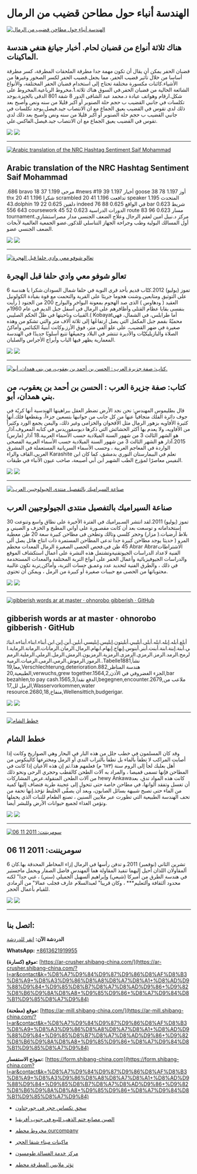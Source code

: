 # الهندسة أنباء حول مطاحن قضيب من الرمال

<a href="https://swt.shibang-china.com/?l=ar&img&k=%D8%A7%D9%84%D9%87%D9%86%D8%AF%D8%B3%D8%A9+%D8%A3%D9%86%D8%A8%D8%A7%D8%A1+%D8%AD%D9%88%D9%84+%D9%85%D8%B7%D8%A7%D8%AD%D9%86+%D9%82%D8%B6%D9%8A%D8%A8+%D9%85%D9%86+%D8%A7%D9%84%D8%B1%D9%85%D8%A7%D9%84" target="_blank">![الهندسة أنباء حول مطاحن قضيب من الرمال](http://static.shibang-china.com/all-800x300/78.jpg)</a>

## هناك ثلاثة أنواع من قضبان لحام. أخبار جيانغ هنغي هندسة الماكينات.
قضبان الحفر يمكن أن يقال أن تكون مهمة جدا مطرقة الملحقات المطرقة، كسر مطرقة أساسا من خلال تأثير قضيب الحفر، مما يجعل.قضيب الحفر لكسر الصخور وغيرها من الأشياء.كائنات مكسورة مختلفة تحتاج إلى استخدام قضبان الحفر المختلفة، والأنواع الشائعة الحالية من قضبان الحفر.في السوق هناك ثلاثة.1.مخروط الرباعية.المخروط على شكل.ارقام وهواتف عيادة د.محمد عبد الشافى  الدور 8 شقة 801 الدقى بالجيزة.يوجد تكلسات في جانبي القضيب ب حجم حلة الصنوبر أو اكبر قليلا من سنه ونص وأصبح بعد ذلك لدي تقوس في القضيب يعيق الجماع مع ان الانتصاب جيد.فيصل.يوجد تكلسات في جانبي القضيب ب حجم حلة الصنوبر أو اكبر قليلا من سنه ونص وأصبح بعد ذلك لدي تقوس في القضيب يعيق الجماع مع ان الانتصاب جيد.فيصل.الفاكس.علي.


<a href="https://whatsapp.shibangsoft.com/WhatsApp.php" target="_blank" title="WhatsApp">![](http://static.shibang-china.com/icon/whatsapp.png)</a> <a href="https://swt.shibang-china.com/?l=ar&icon&k=%D8%A7%D9%84%D9%87%D9%86%D8%AF%D8%B3%D8%A9+%D8%A3%D9%86%D8%A8%D8%A7%D8%A1+%D8%AD%D9%88%D9%84+%D9%85%D8%B7%D8%A7%D8%AD%D9%86+%D9%82%D8%B6%D9%8A%D8%A8+%D9%85%D9%86+%D8%A7%D9%84%D8%B1%D9%85%D8%A7%D9%84" target="_blank">![](http://static.shibang-china.com/icon/chat-ar.png)</a>

---

<a href="https://swt.shibang-china.com/?l=ar&img&k=%D8%A7%D9%84%D9%87%D9%86%D8%AF%D8%B3%D8%A9+%D8%A3%D9%86%D8%A8%D8%A7%D8%A1+%D8%AD%D9%88%D9%84+%D9%85%D8%B7%D8%A7%D8%AD%D9%86+%D9%82%D8%B6%D9%8A%D8%A8+%D9%85%D9%86+%D8%A7%D9%84%D8%B1%D9%85%D8%A7%D9%84" target="_blank">![Arabic translation of the NRC Hashtag Sentiment Saif Mohammad](http://static.shibang-china.com/all-800x300/860.jpg)</a>

## Arabic translation of the NRC Hashtag Sentiment Saif Mohammad
.686 bravo مرحى 1.199 37 18 #news #أخبار 1.197 39 19 goose أوز 1.197 78 38 thx شكرا 1.196 41 20 scrambled تدافعت 1.196 41 20 speaker المتحدث 1.195 43.dolphin دلفين 0.625 22 19 indeed في الواقع 0.625 88 76 bar شريط 0.623 643 556 coursework الدورات الدراسية 0.623 52 45 route مسار 0.623 96 83 tournament.مركز د.نبيل امين لعقم الرجال وعلاج الضعف الجنسى مدار مصراستشاري أول المسالك البولية وطب وجراحة الجهاز التناسلي للذكور.عضو الجمعية العالمية لأبحاث الضعف الجنسي عضو.


<a href="https://whatsapp.shibangsoft.com/WhatsApp.php" target="_blank" title="WhatsApp">![](http://static.shibang-china.com/icon/whatsapp.png)</a> <a href="https://swt.shibang-china.com/?l=ar&icon&k=%D8%A7%D9%84%D9%87%D9%86%D8%AF%D8%B3%D8%A9+%D8%A3%D9%86%D8%A8%D8%A7%D8%A1+%D8%AD%D9%88%D9%84+%D9%85%D8%B7%D8%A7%D8%AD%D9%86+%D9%82%D8%B6%D9%8A%D8%A8+%D9%85%D9%86+%D8%A7%D9%84%D8%B1%D9%85%D8%A7%D9%84" target="_blank">![](http://static.shibang-china.com/icon/chat-ar.png)</a>

---

<a href="https://swt.shibang-china.com/?l=ar&img&k=%D8%A7%D9%84%D9%87%D9%86%D8%AF%D8%B3%D8%A9+%D8%A3%D9%86%D8%A8%D8%A7%D8%A1+%D8%AD%D9%88%D9%84+%D9%85%D8%B7%D8%A7%D8%AD%D9%86+%D9%82%D8%B6%D9%8A%D8%A8+%D9%85%D9%86+%D8%A7%D9%84%D8%B1%D9%85%D8%A7%D9%84" target="_blank">![تعالو شوفو معي وادي حلفا قبل الهجرة](http://static.shibang-china.com/all-800x300/370.jpg)</a>

## تعالو شوفو معي وادي حلفا قبل الهجرة
6 تموز (يوليو) 2012.كتّاب قديم بأحد قرى النوبة في حلفا شمال السودان.شكرا يا هندسة على التوثيق ومتابعين.وشنت هجوما جريئا على القرية والتحمت مع قوة بقيادة الكولونيل العقيد ( ودهاوس ) الذى صد الهجوم بمعونة البواخر والبوارج 200 من الجنود ( رأيت بنفسى بقايا عظام القتلى وأظافرهم على الرمال فى أسفل جبل الديم فى عام 1960م ).القبيات وناحيتها في ظلّ الحكم الصليبي Kobayatأما طرابلس، في الشمال، فهي محميّةٌ بقمم جبل المكمل التي يصل ارتفاعُها إلى ثلاثة آلاف متر والتي تشكو من وهذه صغيرة في ضهر القضيب، على علو ألفي متر، فوق الأرز.وكانت أبنيةُ الكنائس وأماكنُ الصلاة والبازيليكيّات والأديرة تنتشر في البلاد وجميعُها تتبع أسلوبًا جديدًا في الهندسة المعمارية يظهر فيها الباب وأبراج الأجراس والصلبان.


<a href="https://whatsapp.shibangsoft.com/WhatsApp.php" target="_blank" title="WhatsApp">![](http://static.shibang-china.com/icon/whatsapp.png)</a> <a href="https://swt.shibang-china.com/?l=ar&icon&k=%D8%A7%D9%84%D9%87%D9%86%D8%AF%D8%B3%D8%A9+%D8%A3%D9%86%D8%A8%D8%A7%D8%A1+%D8%AD%D9%88%D9%84+%D9%85%D8%B7%D8%A7%D8%AD%D9%86+%D9%82%D8%B6%D9%8A%D8%A8+%D9%85%D9%86+%D8%A7%D9%84%D8%B1%D9%85%D8%A7%D9%84" target="_blank">![](http://static.shibang-china.com/icon/chat-ar.png)</a>

---

<a href="https://swt.shibang-china.com/?l=ar&img&k=%D8%A7%D9%84%D9%87%D9%86%D8%AF%D8%B3%D8%A9+%D8%A3%D9%86%D8%A8%D8%A7%D8%A1+%D8%AD%D9%88%D9%84+%D9%85%D8%B7%D8%A7%D8%AD%D9%86+%D9%82%D8%B6%D9%8A%D8%A8+%D9%85%D9%86+%D8%A7%D9%84%D8%B1%D9%85%D8%A7%D9%84" target="_blank">![كتاب: صفة جزيرة العرب : الحسن بن أحمد بن يعقوب، من بني همدان، أبو.](http://static.shibang-china.com/all-800x300/424.jpg)</a>

## كتاب: صفة جزيرة العرب : الحسن بن أحمد بن يعقوب، من بني همدان، أبو.
قال بطليموس المهندس: نحن نجد الأرض تضطر العقل ببراهينها الهندسية أنها كريّة في جوف دائرة الفلك متجافياً عنها من كل جانب من جوانبها بتسعين جزءاً، ويقطعها فلك.أنها كثيرة الأفاويه بزهور الرمال مثل الأقحوان والخزامى وغير ذلك، واليمن يجمع الورد وكثيراً من الأفاويه، ولا يعدم بها أكثر الحشائش التي ذكرها ديوسقوريدس في كتابه المعروف.آذار هو الشهر الثالث 3 من شهور السنة الميلادية حسب الأسماء العربية.18 آذار (مارس) 2015.آذار هو الشهر الثالث 3 من شهور السنة الميلادية حسب الأسماء العربية الفصحى الواردة في المعاجم العربية ، وحسب الأسماء السريانية المستعملة في المشرق العربي.القاف والراء Karashite تعلم في البيمارستان النوري بدمشق، كما كان ابن النفيس معاصرًا لمؤرخ الطب الشهير ابن أبي أصيبعة، صاحب عيون الأنباء في طبقات.


<a href="https://whatsapp.shibangsoft.com/WhatsApp.php" target="_blank" title="WhatsApp">![](http://static.shibang-china.com/icon/whatsapp.png)</a> <a href="https://swt.shibang-china.com/?l=ar&icon&k=%D8%A7%D9%84%D9%87%D9%86%D8%AF%D8%B3%D8%A9+%D8%A3%D9%86%D8%A8%D8%A7%D8%A1+%D8%AD%D9%88%D9%84+%D9%85%D8%B7%D8%A7%D8%AD%D9%86+%D9%82%D8%B6%D9%8A%D8%A8+%D9%85%D9%86+%D8%A7%D9%84%D8%B1%D9%85%D8%A7%D9%84" target="_blank">![](http://static.shibang-china.com/icon/chat-ar.png)</a>

---

<a href="https://swt.shibang-china.com/?l=ar&img&k=%D8%A7%D9%84%D9%87%D9%86%D8%AF%D8%B3%D8%A9+%D8%A3%D9%86%D8%A8%D8%A7%D8%A1+%D8%AD%D9%88%D9%84+%D9%85%D8%B7%D8%A7%D8%AD%D9%86+%D9%82%D8%B6%D9%8A%D8%A8+%D9%85%D9%86+%D8%A7%D9%84%D8%B1%D9%85%D8%A7%D9%84" target="_blank">![صناعة السيراميك بالتفصيل منتدى الجيولوجيين العرب](http://static.shibang-china.com/all-800x300/1240.jpg)</a>

## صناعة السيراميك بالتفصيل منتدى الجيولوجيين العرب
30 تموز (يوليو) 2011.لقد انتشر السـيراميك في الفترة الأخيرة على نطاق واسع وتنوعت إستخداماته و توسعت بعد أن كانت مقصـورة على أواني المطبخ و الخزف و الصيني و بلاط أرضيات.( مزار) وحجر كلسي وتالك وتطحن فى مطاحن كبيرة سعة 20 طن معطية المرو ( حديثا يوجد مطاحن كبيرة جدا تدعى المطاحن المستمرة ذات انتاج هائل يصل ألى 45 طن في.فحص الحصى الصغيرة الرمال المعدات محطم Abrar Abrarالاشتراطات الفنية لاعداد الدراسات الجيوتقنيةوتشتمل هذه النشرة على أعمال استكشاف الموقع والدراسات الجيوفيزيائية وأعمال الحفر على أنواع التربة المختلفة والمعدات المستخدمة في ذلك ، والطرق الفنية لتحديد عدد وعمـق جسات التربة، وأماكن,تربة تكون غالبية محتوياتها من الحصى مع حبيبات صغيرة أو كبيرة من الرمل ، ويمكن أن تحتوي.


<a href="https://whatsapp.shibangsoft.com/WhatsApp.php" target="_blank" title="WhatsApp">![](http://static.shibang-china.com/icon/whatsapp.png)</a> <a href="https://swt.shibang-china.com/?l=ar&icon&k=%D8%A7%D9%84%D9%87%D9%86%D8%AF%D8%B3%D8%A9+%D8%A3%D9%86%D8%A8%D8%A7%D8%A1+%D8%AD%D9%88%D9%84+%D9%85%D8%B7%D8%A7%D8%AD%D9%86+%D9%82%D8%B6%D9%8A%D8%A8+%D9%85%D9%86+%D8%A7%D9%84%D8%B1%D9%85%D8%A7%D9%84" target="_blank">![](http://static.shibang-china.com/icon/chat-ar.png)</a>

---

<a href="https://swt.shibang-china.com/?l=ar&img&k=%D8%A7%D9%84%D9%87%D9%86%D8%AF%D8%B3%D8%A9+%D8%A3%D9%86%D8%A8%D8%A7%D8%A1+%D8%AD%D9%88%D9%84+%D9%85%D8%B7%D8%A7%D8%AD%D9%86+%D9%82%D8%B6%D9%8A%D8%A8+%D9%85%D9%86+%D8%A7%D9%84%D8%B1%D9%85%D8%A7%D9%84" target="_blank">![gibberish words ar at master · ohnorobo gibberish · GitHub](http://static.shibang-china.com/all-800x300/141.jpg)</a>

## gibberish words ar at master · ohnorobo gibberish · GitHub
أبلغ.أبله.إبله.ابله.أبلى.أبليبي.أبليتون.إبليس.إبليسي.أبلين.أبن.إبن.ابن.أبناء.ابناء.أبناءه.ابنائي.أبنة.إبنة.ابنة.أبنت.أبنر.أبنوس.إبهاج.إبهام.ابهام.الرمال.الرمان.الرمانات.الرمانة.الرماية.الرمح.الرمد.الرمز.الرمزي.الرمزى.الرمزية.الرمزيون.الرمش.الرمل.الرملي.الرملية.الرمم.الرموز.الرموش.الرمي.الرمى.الرميات.الرمية.Tabelle1881,نشأ معا,19,Verschlechterung,deterioration.882,هندسة المناظر الطبيعية,20,verwuchs,grew together.1564,الجزء الغضروفي في الأذن,2,bar bezahlen,to pay cash.1565,الدفع نقدا,3,begegnen,encounter.2679,ملاعب من الرمل لل,17,Wasservorkommen,water resource.2680,منفاخ,18,Wellensittich,budgerigar.


<a href="https://whatsapp.shibangsoft.com/WhatsApp.php" target="_blank" title="WhatsApp">![](http://static.shibang-china.com/icon/whatsapp.png)</a> <a href="https://swt.shibang-china.com/?l=ar&icon&k=%D8%A7%D9%84%D9%87%D9%86%D8%AF%D8%B3%D8%A9+%D8%A3%D9%86%D8%A8%D8%A7%D8%A1+%D8%AD%D9%88%D9%84+%D9%85%D8%B7%D8%A7%D8%AD%D9%86+%D9%82%D8%B6%D9%8A%D8%A8+%D9%85%D9%86+%D8%A7%D9%84%D8%B1%D9%85%D8%A7%D9%84" target="_blank">![](http://static.shibang-china.com/icon/chat-ar.png)</a>

---

<a href="https://swt.shibang-china.com/?l=ar&img&k=%D8%A7%D9%84%D9%87%D9%86%D8%AF%D8%B3%D8%A9+%D8%A3%D9%86%D8%A8%D8%A7%D8%A1+%D8%AD%D9%88%D9%84+%D9%85%D8%B7%D8%A7%D8%AD%D9%86+%D9%82%D8%B6%D9%8A%D8%A8+%D9%85%D9%86+%D8%A7%D9%84%D8%B1%D9%85%D8%A7%D9%84" target="_blank">![خطط الشام](http://static.shibang-china.com/all-800x300/1422.jpg)</a>

## خطط الشام
وقد كان المسلمون في خطب جلل من هذه النار في البحار وهي الصواريخ وكانت إذا أصابت المراكب لا تطفأ بالماء بل تطفأ بالتراب الندي أو الرمل ومخترعها كالينكوس من أهل بعلبك لجأ إلى الروم سنة (٦٧٣ م) فعلمهم هذا.ثم إن هذه الأعيان إذا كانت في المطاحن فإنها تسمى قميصا ، والمراد به آلات الطحن كالقطب وحجري الرحى ونحو ذلك من آلات الطحن المنقولة.عرض المشاركات hewy Ankawaكانت هذه المواد تدق، بعد أن تغسل وتفقد ألوانها، في مطاحن خاصة حتى تتحول إلى عجينة طرية فتضاف إليها كمية من الماء حتى تصبح شبيهة بسائل الصابون، وبعد أن يصفَّى الخليط تؤخذ.إنها تحفة من تحف الهندسة الطبيعية التي تطورت عبر ملايين السنين ، تصنع الطعام للنبات الذي يحملها وتؤمن الغذاء لجميع حيوانات الأرض وللبشر أيضا.


<a href="https://whatsapp.shibangsoft.com/WhatsApp.php" target="_blank" title="WhatsApp">![](http://static.shibang-china.com/icon/whatsapp.png)</a> <a href="https://swt.shibang-china.com/?l=ar&icon&k=%D8%A7%D9%84%D9%87%D9%86%D8%AF%D8%B3%D8%A9+%D8%A3%D9%86%D8%A8%D8%A7%D8%A1+%D8%AD%D9%88%D9%84+%D9%85%D8%B7%D8%A7%D8%AD%D9%86+%D9%82%D8%B6%D9%8A%D8%A8+%D9%85%D9%86+%D8%A7%D9%84%D8%B1%D9%85%D8%A7%D9%84" target="_blank">![](http://static.shibang-china.com/icon/chat-ar.png)</a>

---

<a href="https://swt.shibang-china.com/?l=ar&img&k=%D8%A7%D9%84%D9%87%D9%86%D8%AF%D8%B3%D8%A9+%D8%A3%D9%86%D8%A8%D8%A7%D8%A1+%D8%AD%D9%88%D9%84+%D9%85%D8%B7%D8%A7%D8%AD%D9%86+%D9%82%D8%B6%D9%8A%D8%A8+%D9%85%D9%86+%D8%A7%D9%84%D8%B1%D9%85%D8%A7%D9%84" target="_blank">![سومريننت: 2011 11 06](http://static.shibang-china.com/all-800x300/1115.jpg)</a>

## سومريننت: 2011 11 06
6 تشرين الثاني (نوفمبر) 2011.و تدفن رأسها في الرمال إزاء المخاطر المحدقة بها.كان ألمقاولان اللذان أحيل إليهما تنفيذ المقاولة هما ألمهندس فاضل الصفار ويحمل ماجستير في هندسة الطرق من أميركا (شيعي) وإبراهيم ألسهيل ألجميلي (سني) ، غني جدا&quot; لكنه محدود ألثقافة وألتعليم*** ، وكان قريبا&quot; لعبدالسلام عارف فجلب عمالا&quot; من ألرمادي للقيام بأعمال ألحجر.

<a href="https://whatsapp.shibangsoft.com/WhatsApp.php" target="_blank" title="WhatsApp">![](http://static.shibang-china.com/icon/whatsapp.png)</a> <a href="https://swt.shibang-china.com/?l=ar&icon&k=%D8%A7%D9%84%D9%87%D9%86%D8%AF%D8%B3%D8%A9+%D8%A3%D9%86%D8%A8%D8%A7%D8%A1+%D8%AD%D9%88%D9%84+%D9%85%D8%B7%D8%A7%D8%AD%D9%86+%D9%82%D8%B6%D9%8A%D8%A8+%D9%85%D9%86+%D8%A7%D9%84%D8%B1%D9%85%D8%A7%D9%84" target="_blank">![](http://static.shibang-china.com/icon/chat-ar.png)</a>

---
## اتصل بنا:

**الدردشة الآن:** [انقر للدردشة](https://swt.shibang-china.com?l=ar&contact&k=%D8%A7%D9%84%D9%87%D9%86%D8%AF%D8%B3%D8%A9+%D8%A3%D9%86%D8%A8%D8%A7%D8%A1+%D8%AD%D9%88%D9%84+%D9%85%D8%B7%D8%A7%D8%AD%D9%86+%D9%82%D8%B6%D9%8A%D8%A8+%D9%85%D9%86+%D8%A7%D9%84%D8%B1%D9%85%D8%A7%D9%84)

**WhatsApp:**  [+8613621919955](https://whatsapp.shibangsoft.com/WhatsApp.php)

**موقع (كسارة):** [https://ar-crusher.shibang-china.com/](https://ar-crusher.shibang-china.com/?l=ar&contact&k=%D8%A7%D9%84%D9%87%D9%86%D8%AF%D8%B3%D8%A9+%D8%A3%D9%86%D8%A8%D8%A7%D8%A1+%D8%AD%D9%88%D9%84+%D9%85%D8%B7%D8%A7%D8%AD%D9%86+%D9%82%D8%B6%D9%8A%D8%A8+%D9%85%D9%86+%D8%A7%D9%84%D8%B1%D9%85%D8%A7%D9%84)

**موقع (مطحنة):** [https://ar-mill.shibang-china.com/](https://ar-mill.shibang-china.com/?l=ar&contact&k=%D8%A7%D9%84%D9%87%D9%86%D8%AF%D8%B3%D8%A9+%D8%A3%D9%86%D8%A8%D8%A7%D8%A1+%D8%AD%D9%88%D9%84+%D9%85%D8%B7%D8%A7%D8%AD%D9%86+%D9%82%D8%B6%D9%8A%D8%A8+%D9%85%D9%86+%D8%A7%D9%84%D8%B1%D9%85%D8%A7%D9%84)

**نموذج الاستفسار:** [https://form.shibang-china.com](https://form.shibang-china.com?l=ar&contact&k=%D8%A7%D9%84%D9%87%D9%86%D8%AF%D8%B3%D8%A9+%D8%A3%D9%86%D8%A8%D8%A7%D8%A1+%D8%AD%D9%88%D9%84+%D9%85%D8%B7%D8%A7%D8%AD%D9%86+%D9%82%D8%B6%D9%8A%D8%A8+%D9%85%D9%86+%D8%A7%D9%84%D8%B1%D9%85%D8%A7%D9%84)

* [سحق تكساس حجر في جورجتاون](../29/%D8%B3%D8%AD%D9%82%20%D8%AA%D9%83%D8%B3%D8%A7%D8%B3%20%D8%AD%D8%AC%D8%B1%20%D9%81%D9%8A%20%D8%AC%D9%88%D8%B1%D8%AC%D8%AA%D8%A7%D9%88%D9%86.md)

* [الصين مصانع ختم الذهب للبيع في جنوب أفريقيا](../30/%D8%A7%D9%84%D8%B5%D9%8A%D9%86%20%D9%85%D8%B5%D8%A7%D9%86%D8%B9%20%D8%AE%D8%AA%D9%85%20%D8%A7%D9%84%D8%B0%D9%87%D8%A8%20%D9%84%D9%84%D8%A8%D9%8A%D8%B9%20%D9%81%D9%8A%20%D8%AC%D9%86%D9%88%D8%A8%20%D8%A3%D9%81%D8%B1%D9%8A%D9%82%D9%8A%D8%A7.md)

* [مخروط محطم ourcompany](../26/%D9%85%D8%AE%D8%B1%D9%88%D8%B7%20%D9%85%D8%AD%D8%B7%D9%85%20ourcompany.md)

* [ماكينات ميناء شنقا الحجر](../27/%D9%85%D8%A7%D9%83%D9%8A%D9%86%D8%A7%D8%AA%20%D9%85%D9%8A%D9%86%D8%A7%D8%A1%20%D8%B4%D9%86%D9%82%D8%A7%20%D8%A7%D9%84%D8%AD%D8%AC%D8%B1.md)

* [مركز خدمة الغسالة طومسون](../26/%D9%85%D8%B1%D9%83%D8%B2%20%D8%AE%D8%AF%D9%85%D8%A9%20%D8%A7%D9%84%D8%BA%D8%B3%D8%A7%D9%84%D8%A9%20%D8%B7%D9%88%D9%85%D8%B3%D9%88%D9%86.md)

* [تؤثر ملابس المطرقة محطم](../30/%D8%AA%D8%A4%D8%AB%D8%B1%20%D9%85%D9%84%D8%A7%D8%A8%D8%B3%20%D8%A7%D9%84%D9%85%D8%B7%D8%B1%D9%82%D8%A9%20%D9%85%D8%AD%D8%B7%D9%85.md)
